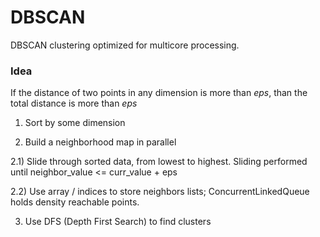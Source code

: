 # DBSCAN
DBSCAN clustering optimized for multicore processing.

### Idea
If the distance of two points in any dimension is more than <i>eps</i>, than the total distance is more than <i>eps</i>

1) Sort by some dimension

2) Build a neighborhood map in parallel

  2.1) Slide through sorted data, from lowest to highest. Sliding performed until neighbor_value <= curr_value + eps

  2.2) Use array / indices to store neighbors lists; ConcurrentLinkedQueue holds density reachable points.

3) Use DFS (Depth First Search) to find clusters
